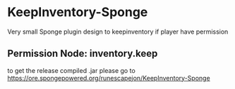 # KeepInventory-Sponge
Very small Sponge plugin design to keepinventory if player have permission
## Permission Node: inventory.keep

to get the release compiled .jar please go to https://ore.spongepowered.org/runescapejon/KeepInventory-Sponge
